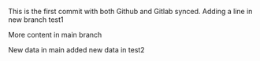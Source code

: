 This is the first commit with both Github and Gitlab synced. 
Adding a line in new branch test1

More content in main branch

New data in main
added new data in test2